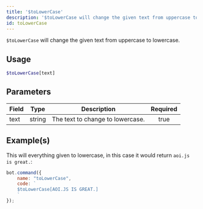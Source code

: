 ```yaml
---
title: '$toLowerCase'
description: '$toLowerCase will change the given text from uppercase to lowercase.'
id: toLowerCase
---
```


`$toLowerCase` will change the given text from uppercase to lowercase.

## Usage

```php
$toLowerCase[text]
```

## Parameters

| Field | Type   | Description                      | Required |
| ----- | ------ | -------------------------------- |:--------:|
| text  | string | The text to change to lowercase. |   true   |

## Example(s)

This will everything given to lowercase, in this case it would return `aoi.js is great.`:

```javascript
bot.command({
    name: "toLowerCase",
    code: `
    $toLowerCase[AOI.JS IS GREAT.]
    `
});
```